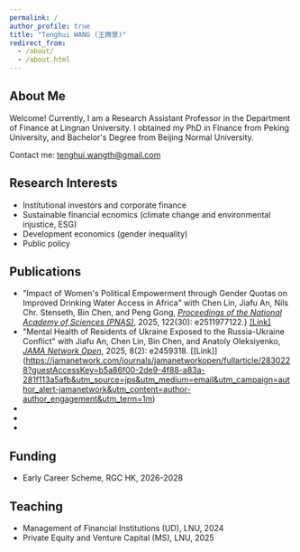 ```yaml
---
permalink: /
author_profile: true
title: "Tenghui WANG (王腾慧)"
redirect_from: 
  - /about/
  - /about.html
---
```


About Me
---
Welcome! Currently, I am a Research Assistant Professor in the Department of Finance at Lingnan University. I obtained my PhD in Finance from Peking University, and Bachelor's Degree from Beijing Normal University.

Contact me: [tenghui.wangth@gmail.com](mailto:tenghui.wangth@gmail.com)

Research Interests
---
- Institutional investors and corporate finance
- Sustainable financial ecnomics (climate change and environmental injustice, ESG)
- Development economics (gender inequality)
- Public policy

Publications
---
- "Impact of Women's Political Empowerment through Gender Quotas on Improved Drinking Water Access in Africa" with Chen Lin, Jiafu An, Nils Chr. Stenseth, Bin Chen, and Peng Gong, _<ins>Proceedings of the National Academy of Sciences (PNAS)<ins>_, 2025, 122(30): e2511977122.} [[Link]](https://www.pnas.org/doi/10.1073/pnas.2511977122) 
- "Mental Health of Residents of Ukraine Exposed to the Russia-Ukraine Conflict" with Jiafu An, Chen Lin, Bin Chen, and Anatoly Oleksiyenko, _<ins>JAMA Network Open<ins>_, 2025, 8(2): e2459318. [[Link]]
(https://jamanetwork.com/journals/jamanetworkopen/fullarticle/2830228?guestAccessKey=b5a86f00-2de9-4f88-a83a-281f113a5afb&utm_source=jps&utm_medium=email&utm_campaign=author_alert-jamanetwork&utm_content=author-author_engagement&utm_term=1m)
-
-
-

Funding
---
- Early Career Scheme, RGC HK, 2026-2028

Teaching
---
- Management of Financial Institutions (UD), LNU, 2024
- Private Equity and Venture Capital (MS), LNU, 2025
